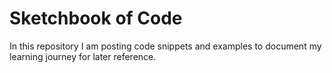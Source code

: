 # Sketchbook of Code

In this repository I am posting code snippets and examples to document my learning journey for later reference.
